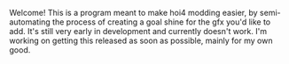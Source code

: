 Welcome! This is a program meant to make hoi4 modding easier, by semi-automating the process of creating a goal shine for the gfx you'd like to add. It's still very early in development and currently doesn't work. I'm working on getting this released as soon as possible, mainly for my own good.
